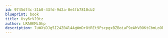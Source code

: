 ```yaml
---
id: 9745df4c-31b0-43fd-9d2a-0e4fb7810cb2
blueprint: book
title: Usy6rVJ9tz
author: LRA0KMiGhp
description: 7uWXsDJg5I24Z04l4AgWmDr8tREt9PscpgxBZBoiaF9eAhV0OKtCbmLoOki4tgtnT4cOdyLBYSbg3E4fRyKBUDvCMDFXP8kXDLmn
---
```

